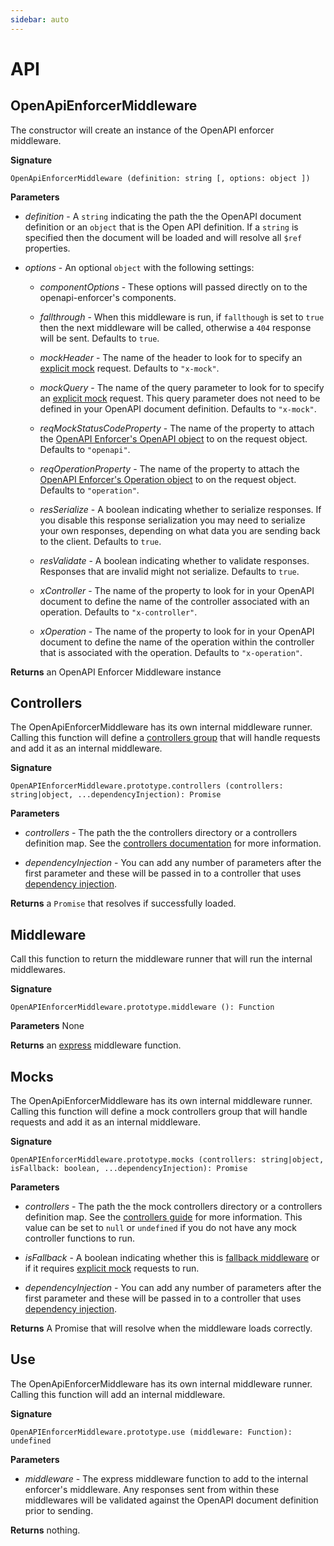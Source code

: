 ```yaml
---
sidebar: auto
---
```


# API

## OpenApiEnforcerMiddleware

The constructor will create an instance of the OpenAPI enforcer middleware.

**Signature**

`OpenApiEnforcerMiddleware (definition: string [, options: object ])`

**Parameters**

- *definition* - A `string` indicating the path the the OpenAPI document definition or an `object` that is the Open API definition. If a `string` is specified then the document will be loaded and will resolve all `$ref` properties.

- *options* - An optional `object` with the following settings:

    - *componentOptions* - These options will passed directly on to the openapi-enforcer's components.

    - *fallthrough* - When this middleware is run, if `fallthough` is set to `true` then the next middleware will be called, otherwise a `404` response will be sent. Defaults to `true`.

    - *mockHeader* - The name of the header to look for to specify an [explicit mock](guide/mocking.md#explicit-mocking) request. Defaults to `"x-mock"`.

    - *mockQuery* - The name of the query parameter to look for to specify an [explicit mock](guide/mocking.md#explicit-mocking) request. This query parameter does not need to be defined in your OpenAPI document definition. Defaults to `"x-mock"`.

    - *reqMockStatusCodeProperty* - The name of the property to attach the [OpenAPI Enforcer's OpenAPI object](https://byu-oit.github.io/openapi-enforcer/api/components/operation) to on the request object. Defaults to `"openapi"`.

    - *reqOperationProperty* - The name of the property to attach the [OpenAPI Enforcer's Operation object](https://byu-oit.github.io/openapi-enforcer/api/components/operation) to on the request object. Defaults to `"operation"`.

    - *resSerialize* - A boolean indicating whether to serialize responses. If you disable this response serialization you may need to serialize your own responses, depending on what data you are sending back to the client. Defaults to `true`.

    - *resValidate* - A boolean indicating whether to validate responses. Responses that are invalid might not serialize. Defaults to `true`.

    - *xController* - The name of the property to look for in your OpenAPI document to define the name of the controller associated with an operation. Defaults to `"x-controller"`.

    - *xOperation* - The name of the property to look for in your OpenAPI document to define the name of the operation within the controller that is associated with the operation. Defaults to `"x-operation"`.

**Returns** an OpenAPI Enforcer Middleware instance

## Controllers

The OpenApiEnforcerMiddleware has its own internal middleware runner. Calling this function will define a [controllers group](./guide/controllers.md) that will handle requests and add it as an internal middleware.

**Signature**

`OpenAPIEnforcerMiddleware.prototype.controllers (controllers: string|object, ...dependencyInjection): Promise`

**Parameters**

- *controllers* - The path the the controllers directory or a controllers definition map. See the [controllers documentation](./guide/controllers.md) for more information.

- *dependencyInjection* - You can add any number of parameters after the first parameter and these will be passed in to a controller that uses [dependency injection](./guide/controllers.md#dependency-injection).

**Returns** a `Promise` that resolves if successfully loaded.

## Middleware

Call this function to return the middleware runner that will run the internal middlewares.

**Signature**

`OpenAPIEnforcerMiddleware.prototype.middleware (): Function`

**Parameters** None

**Returns** an [express](https://www.npmjs.com/package/express) middleware function.

## Mocks

The OpenApiEnforcerMiddleware has its own internal middleware runner. Calling this function will define a mock controllers group that will handle requests and add it as an internal middleware.

**Signature**

`OpenAPIEnforcerMiddleware.prototype.mocks (controllers: string|object, isFallback: boolean, ...dependencyInjection): Promise`

**Parameters**

- *controllers* - The path the the mock controllers directory or a controllers definition map. See the [controllers guide](./guide/controllers.md) for more information. This value can be set to `null` or `undefined` if you do not have any mock controller functions to run.

- *isFallback* - A boolean indicating whether this is [fallback middleware](guide/mocking.md#fallback-mocking) or if it requires [explicit mock](guide/mocking.md#explicit-mocking) requests to run.

- *dependencyInjection* - You can add any number of parameters after the first parameter and these will be passed in to a controller that uses [dependency injection](./guide/controllers.md#dependency-injection).

**Returns** A Promise that will resolve when the middleware loads correctly.

## Use

The OpenApiEnforcerMiddleware has its own internal middleware runner. Calling this function will add an internal middleware.

**Signature**

`OpenAPIEnforcerMiddleware.prototype.use (middleware: Function): undefined`

**Parameters**

- *middleware* - The express middleware function to add to the internal enforcer's middleware. Any responses sent from within these middlewares will be validated against the OpenAPI document definition prior to sending.

**Returns** nothing.
